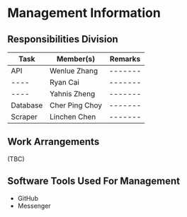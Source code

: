 # Management Information

## Responsibilities Division

| Task     | Member(s)     | Remarks |
| -------- | ------------- | ------- |
| API      | Wenlue Zhang  | ------- |
| ----     | Ryan Cai      | ------- |
| ----     | Yahnis Zheng  | ------- |
| Database | Cher Ping Choy| ------- |
| Scraper  | Linchen Chen  | ------- |


## Work Arrangements
(TBC)

## Software Tools Used For Management
+ GitHub
+ Messenger
